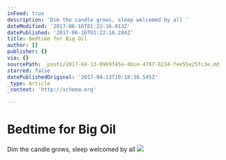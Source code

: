 ```yaml
---
inFeed: true
description: 'Dim the candle grows, sleep welcomed by all '
dateModified: '2017-06-16T01:22:16.013Z'
datePublished: '2017-06-16T01:22:16.284Z'
title: Bedtime for Big Oil
author: []
publisher: {}
via: {}
sourcePath: _posts/2017-04-13-0969f45e-4bce-4787-8234-fee55e25fc3e.md
starred: false
datePublishedOriginal: '2017-04-13T10:18:38.545Z'
_type: Article
_context: 'http://schema.org'

---
```

# Bedtime for Big Oil

Dim the candle grows, sleep welcomed by all ![](https://the-grid-user-content.s3-us-west-2.amazonaws.com/c0d29abc-04b8-400b-abe6-9d448b042284.jpg)